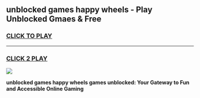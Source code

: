 
## unblocked games happy wheels - Play Unblocked Gmaes & Free
<h3>
<a href="https://premium.freeplayer.one?title=unblocked_games_happy_wheels&ref=20F">CLICK TO PLAY</a></h3>
<hr>

<h3>
<a href="https://premium.freeplayer.one?title=unblocked_games_happy_wheels&ref=20F">CLICK 2 PLAY</a>
  
</h3>

<a href="https://premium.freeplayer.one?title=unblocked_games_happy_wheels&ref=20F/"><img src="https://clearcache.store/games.png"></a>


**unblocked games happy wheels games unblocked: Your Gateway to Fun and Accessible Online Gaming**
